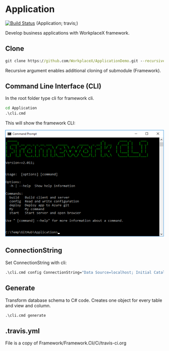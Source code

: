 # Application
[![Build Status](https://travis-ci.org/WorkplaceX/Application.svg?branch=master)](https://travis-ci.org/WorkplaceX/Application)
(Application; travis;)

Develop business applications with WorkplaceX framework.

## Clone
```cmd
git clone https://github.com/WorkplaceX/ApplicationDemo.git --recursive
```
Recursive argument enables additional cloning of submodule (Framework).

## Command Line Interface (CLI)
In the root folder type cli for framework cli.

```cmd
cd Application
.\cli.cmd
```
This will show the framework CLI:

![Cli](https://raw.githubusercontent.com/WorkplaceX/Framework/master/Doc/Cli.png)

## ConnectionString
Set ConnectionString with cli:
```cmd
.\cli.cmd config ConnectionString="Data Source=localhost; Initial Catalog=Application; Integrated Security=True;"
```

## Generate
Transform database schema to C# code. Creates one object for every table and view and column.
```cmd
.\cli.cmd generate
```

## .travis.yml
File is a copy of Framework/Framework.Cli/Ci/travis-ci.org
